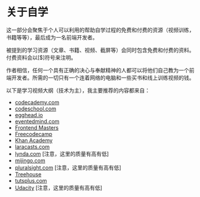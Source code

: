 # 关于自学

这一部分会聚焦于个人可以利用的帮助自学过程的免费和付费的资源（视频训练，书籍等等），最后成为一名前端开发者。

被提到的学习资源（文章、书籍、视频、截屏等）会同时包含免费和付费的资料。付费资料会以[$]符号来注明。

作者相信，任何一个具有正确的决心与奉献精神的人都可以将他们自己教为一个前端开发者。所需的一切只有一个连着网络的电脑和一些买书和线上训练视频的钱。

以下是学习视频大纲（技术为主），我主要推荐的内容都来自：


* [codecademy.com](https://codecademy.com)
* [codeschool.com](https://www.codeschool.com/)
* [egghead.io](https://egghead.io/)
* [eventedmind.com](https://www.eventedmind.com/)
* [Frontend Masters](https://frontendmasters.com/)
* [Freecodecamp](https://www.freecodecamp.com)
* [Khan Academy](https://www.khanacademy.org/computing/computer-programming)
* [laracasts.com](https://laracasts.com/)
* [lynda.com](http://www.lynda.com/) [注意，这里的质量有高有低]
* [mijingo.com](https://mijingo.com/)
* [pluralsight.com](http://www.pluralsight.com/) [注意，这里的质量有高有低]
* [Treehouse](https://teamtreehouse.com/)
* [tutsplus.com](https://tutsplus.com/courses)
* [Udacity](https://www.udacity.com/courses/web-development) [注意，这里的质量有高有低]



